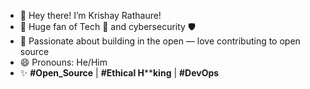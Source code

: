 - 👋 Hey there! I’m Krishay Rathaure!
- 👀 Huge fan of Tech 🔬 and cybersecurity 🛡️
- 🚀 Passionate about building in the open — love contributing to open source
- 😄 Pronouns: He/Him
- ✨ **#Open_Source** | **#Ethical H******king** | **#DevOps**

<!---
Quanmat/Quanmat is a ✨ special ✨ repository because its `README.md` (this file) appears on your GitHub profile.
You can click the Preview link to take a look at your changes.
--->
